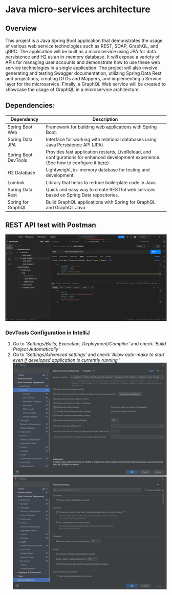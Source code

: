 # Java micro-services architecture


## Overview
This project is a Java Spring Boot application that demonstrates the usage of various web service technologies such as REST, SOAP, GraphQL, and gRPC. The application will be built as a microservice using JPA for data persistence and H2 as an in-memory database. It will expose a variety of APIs for managing user accounts and demonstrate how to use these web service technologies in a single application. The project will also involve generating and testing Swagger documentation, utilizing Spring Data Rest and projections, creating DTOs and Mappers, and implementing a Service layer for the microservice. Finally, a GraphQL Web service will be created to showcase the usage of GraphQL in a microservice architecture.

## Dependencies:

| Dependency                 | Description                                                                                                                                                |
|----------------------------|------------------------------------------------------------------------------------------------------------------------------------------------------------|
| Spring Boot Web            | Framework for building web applications with Spring Boot.                                                                                                  |
| Spring Data JPA            | Interface for working with relational databases using Java Persistence API (JPA).                                                                          |
| Spring Boot DevTools      | Provides fast application restarts, LiveReload, and configurations for enhanced development experience. (See how to configure it [here](#dev-tools-config)) |
| H2 Database                | Lightweight, in-memory database for testing and development.                                                                                               |
| Lombok                     | Library that helps to reduce boilerplate code in Java.                                                                                                     |
| Spring Data Rest           | Quick and easy way to create RESTful web services based on Spring Data repositories.                                                                       |
| Spring for GraphQL      | Build GraphQL applications with Spring for GraphQL and GraphQL Java.                                                                                       |

## REST API test with Postman
![Test REST API with Postman](assets/postmantest1.png)


### <h3 id = "dev-tools-config">DevTools Configuration in IntelliJ</h3>
1. Go to *'Settings/Build, Execution, Deployment/Compiler'* and check *'Build Project Automatically'*
2. Go to *'Settings/Advanced settings'* and check *'Allow auto-make to start even if developed application is currently running '*
![devtools step 1](assets/devtools%20step%201.png)
![devtools step 2](assets/devtools%20step%202.png)
